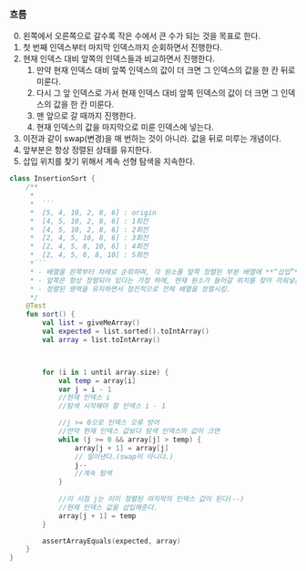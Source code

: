 ### 흐름
0. 왼쪽에서 오른쪽으로 갈수록 작은 수에서 큰 수가 되는 것을 목표로 한다.
1. 첫 번째 인덱스부터 마지막 인덱스까지 순회하면서 진행한다.
2. 현재 인덱스 대비 앞쪽의 인덱스들과 비교하면서 진행한다.
	1. 만약 현재 인덱스 대비 앞쪽 인덱스의 값이 더 크면 그 인덱스의 값을 한 칸 뒤로 미룬다.
	2. 다시 그 앞 인덱스로 가서 현재 인덱스 대비 앞쪽 인덱스의 값이 더 크면 그 인덱스의 값을 한 칸 미룬다.
	3. 맨 앞으로 갈 때까지 진행한다.
	4. 현재 인덱스의 값을 마지막으로 미룬 인덱스에 넣는다.
3. 이전과 같이 swap(변경)을 매 번하는 것이 아니라. 값을 뒤로 미루는 개념이다.
4. 앞부분은 항상 정렬된 상태를 유지한다.
5. 삽입 위치를 찾기 위해서 계속 선형 탐색을 지속한다.

```kotlin
class InsertionSort {
    /**
     *
     *  ```
     *  [5, 4, 10, 2, 8, 6] : origin
     * 	[4, 5, 10, 2, 8, 6] : 1회전
     * 	[4, 5, 10, 2, 8, 6] : 2회전
     * 	[2, 4, 5, 10, 8, 6] : 3회전
     * 	[2, 4, 5, 8, 10, 6] : 4회전
     * 	[2, 4, 5, 6, 8, 10] : 5회전
     *```
     * - 배열을 왼쪽부터 차례로 순회하며, 각 원소를 앞쪽 정렬된 부분 배열에 **“삽입”**해나가는 방식의 정렬.
     * - 앞쪽은 항상 정렬되어 있다는 가정 하에, 현재 원소가 들어갈 위치를 찾아 끼워넣음.
     * - 정렬된 영역을 유지하면서 점진적으로 전체 배열을 정렬시킴.
     */
    @Test
    fun sort() {
        val list = giveMeArray()
        val expected = list.sorted().toIntArray()
        val array = list.toIntArray()



        for (i in 1 until array.size) {
            val temp = array[i]
            var j = i - 1
            //현재 인덱스 i
            //탐색 시작해야 할 인덱스 i - 1

			//j >= 0으로 인덱스 오류 방어
			//만약 현재 인덱스 값보다 탐색 인덱스의 값이 크면
            while (j >= 0 && array[j] > temp) {
                array[j + 1] = array[j]
                // 밀어낸다.(swap이 아니다.)
                j--
                //계속 탐색
            }
            
            //이 시점 j는 이미 정렬된 마지막의 인덱스 값이 된다(--)
            //현재 인덱스 값을 삽입해준다.
            array[j + 1] = temp
        }

        assertArrayEquals(expected, array)
    }
}
```
